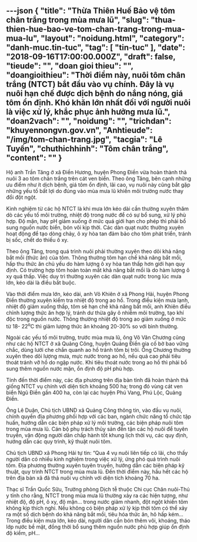 ---json
{
    "title": "Thừa Thiên Huế  Bảo vệ tôm chân trắng trong mùa mưa lũ",
    "slug": "thua-thien-hue-bao-ve-tom-chan-trang-trong-mua-mua-lu",
    "layout": "noidung.html",
    "category": "danh-muc.tin-tuc",
    "tag": [
        "tin-tuc"
    ],
    "date": "2018-09-16T17:00:00.000Z",
    "draft": false,
    "tieude": "",
    "doan gioi thieu": "",
    "doangioithieu": "Thời điểm này, nuôi tôm chân trắng (NTCT) bắt đầu vào vụ chính. Đây là vụ nuôi hạn chế được dịch bệnh do nắng nóng, giá tôm ổn định. Khó khăn lớn nhất đối với người nuôi là việc xử lý, khắc phục ảnh hưởng mưa lũ.",
    "doan2vach": "",
    "noidung": "",
    "trichdan": "khuyennongvn.gov.vn",
    "Anhtieude": "/img/tom-chan-trang.jpg",
    "tacgia": "Lê Tuyến",
    "chuthichhinh": "Tôm chân trắng",
    "__content__": ""
}
---
<p>Hộ anh Trần Tăng ở x&atilde; Điền Hương, huyện Phong Điền vừa ho&agrave;n th&agrave;nh thả nu&ocirc;i 3 ao t&ocirc;m ch&acirc;n trắng tr&ecirc;n c&aacute;t ven biển. Theo &ocirc;ng Tăng, b&ecirc;n cạnh những ưu điểm như &iacute;t dịch bệnh, gi&aacute; t&ocirc;m ổn định, l&atilde;i cao, vụ nu&ocirc;i n&agrave;y cũng bắt gặp những yếu tố bất lợi do đ&uacute;ng v&agrave;o m&ugrave;a mưa lũ khiến m&ocirc;i trường nước thay đổi đột ngột.</p>

<p>Kinh nghiệm từ c&aacute;c hộ NTCT l&agrave; khi mưa lớn k&eacute;o d&agrave;i cần thường xuy&ecirc;n thăm d&ograve; c&aacute;c yếu tố m&ocirc;i trường, nhiệt độ trong nước để c&oacute; sự bổ sung, xử l&yacute; ph&ugrave; hợp. Độ mặn, hay pH giảm xuống ở mức qu&aacute; giới hạn cho ph&eacute;p th&igrave; phải bổ sung nguồn nước biển, b&oacute;n v&ocirc;i kịp thời. C&aacute;c d&agrave;n quạt nước thường xuy&ecirc;n hoạt động để tạo d&ograve;ng chảy, &ocirc; xy h&ograve;a tan đảm bảo cho t&ocirc;m ph&aacute;t triển, tr&aacute;nh bị sốc, chết do thiếu &ocirc; xy.</p>

<p>Theo &ocirc;ng Tăng, trong qu&aacute; tr&igrave;nh nu&ocirc;i phải thường xuy&ecirc;n theo d&otilde;i khả năng bắt mồi (thức ăn) của t&ocirc;m. Th&ocirc;ng thường t&ocirc;m hạn chế khả năng bắt mồi, hấp thu thức ăn chủ yếu do h&agrave;m lượng &ocirc; xy h&ograve;a tan thấp hơn giới hạn quy định. C&oacute; trường hợp t&ocirc;m ho&agrave;n to&agrave;n mất khả năng bắt mồi l&agrave; do h&agrave;m lượng &ocirc; xy qu&aacute; thấp. Việc duy tr&igrave; thường xuy&ecirc;n c&aacute;c d&agrave;n quạt nước trong l&uacute;c mưa lớn, k&eacute;o d&agrave;i l&agrave; điều bắt buộc.</p>

<p>V&agrave;o thời điểm mưa lớn, k&eacute;o d&agrave;i, anh V&otilde; Khi&ecirc;n ở x&atilde; Phong Hải, huyện Phong Điền thường xuy&ecirc;n kiểm tra nhiệt độ trong ao hồ. Trong điều kiện mưa lạnh, nhiệt độ giảm xuống thấp, t&ocirc;m sẽ hạn chế khả năng bắt mồi, anh Khi&ecirc;n điều chỉnh lượng thức ăn hợp l&yacute;, tr&aacute;nh dư thừa g&acirc;y &ocirc; nhiễm m&ocirc;i trường, tạo kh&iacute; độc trong nguồn nước. Th&ocirc;ng thường nhiệt độ trong ao giảm xuống ở mức từ 18- 22<sup>o</sup>C th&igrave; giảm lượng thức ăn khoảng 20-30% so với b&igrave;nh thường.</p>

<p>Ngo&agrave;i c&aacute;c yếu tố m&ocirc;i trường, trước m&ugrave;a mưa lũ, &ocirc;ng V&otilde; Văn Chương cũng như c&aacute;c hộ NTCT ở x&atilde; Quảng C&ocirc;ng, huyện Quảng Điền gia cố bờ bao vững chắc, d&ugrave;ng lưới che chắn quanh ao hồ tr&aacute;nh t&ocirc;m bị tr&ocirc;i. &Ocirc;ng Chương thường xuy&ecirc;n theo d&otilde;i lượng mưa, mực nước trong ao hồ, nếu qu&aacute; cao phải ti&ecirc;u tho&aacute;t tr&aacute;nh vỡ hồ do ngập nước. Khi ti&ecirc;u tho&aacute;t nước trong ao hồ th&igrave; phải bổ sung th&ecirc;m nguồn nước mặn, ổn định độ pH ph&ugrave; hợp.</p>

<p>T&iacute;nh đến thời điểm n&agrave;y, c&aacute;c địa phương tr&ecirc;n địa b&agrave;n tỉnh đ&atilde; ho&agrave;n th&agrave;nh thả giống NTCT vụ ch&iacute;nh với diện t&iacute;ch khoảng 500 ha; trong đ&oacute; v&ugrave;ng c&aacute;t ven biển Ngũ Điền gần 400 ha, c&ograve;n lại c&aacute;c huyện Ph&uacute; Vang, Ph&uacute; Lộc, Quảng Điền.</p>

<p>&Ocirc;ng L&ecirc; Duận, Chủ tịch UBND x&atilde; Quảng C&ocirc;ng th&ocirc;ng tin, v&agrave;o đầu vụ nu&ocirc;i, ch&iacute;nh quyền địa phương phối hợp với c&aacute;c ban, ng&agrave;nh chức năng tổ chức tập huấn, hướng dẫn c&aacute;c biện ph&aacute;p xử l&yacute; m&ocirc;i trường, c&aacute;c biện ph&aacute;p nu&ocirc;i t&ocirc;m trong m&ugrave;a mưa lũ. C&aacute;n bộ phụ tr&aacute;ch thủy sản đến tận c&aacute;c hộ nu&ocirc;i để tuy&ecirc;n truyền, vận động người d&acirc;n chấp h&agrave;nh tốt khung lịch thời vụ, c&aacute;c quy định, hướng dẫn c&aacute;c quy tr&igrave;nh, kỹ thuật nu&ocirc;i t&ocirc;m.</p>

<p>Chủ tịch UBND x&atilde; Phong Hải tự tin: &ldquo;Qua 4 vụ nu&ocirc;i li&ecirc;n tiếp c&oacute; l&atilde;i, cho thấy người d&acirc;n c&oacute; nhiều kinh nghiệm trong việc xử l&yacute;, ứng ph&oacute; qu&aacute; tr&igrave;nh nu&ocirc;i t&ocirc;m. Địa phương thường xuy&ecirc;n tuy&ecirc;n truyền, hướng dẫn c&aacute;c biện ph&aacute;p kỹ thuật, quy tr&igrave;nh NTCT trong m&ugrave;a mưa lũ. Đến thời điểm n&agrave;y, hầu hết c&aacute;c hộ tr&ecirc;n địa b&agrave;n x&atilde; đ&atilde; thả nu&ocirc;i vụ ch&iacute;nh với diện t&iacute;ch khoảng 70 ha.</p>

<p>Thạc sĩ Trần Quốc Sữu, Trưởng ph&ograve;ng Dịch tễ thuộc Chi cục Chăn nu&ocirc;i-Th&uacute; y tỉnh cho rằng, NTCT trong m&ugrave;a mưa lũ thường xảy ra c&aacute;c hiện tượng, như nhiệt độ, độ pH, &ocirc; xy, độ mặn&hellip; trong nước giảm nhanh, đột ngột khiến t&ocirc;m kh&ocirc;ng kịp th&iacute;ch nghi. Nếu kh&ocirc;ng c&oacute; biện ph&aacute;p xử l&yacute; kịp thời t&ocirc;m c&oacute; thể xảy ra một số dịch bệnh do khả năng bắt mồi, ti&ecirc;u h&oacute;a thức ăn, h&ocirc; hấp k&eacute;m&hellip; Trong điều kiện mưa lớn, k&eacute;o d&agrave;i, người d&acirc;n cần b&oacute;n th&ecirc;m v&ocirc;i, kho&aacute;ng, th&aacute;o lớp nước bề mặt, đồng thời bổ sung th&ecirc;m nguồn nước ph&ugrave; hợp gi&uacute;p ổn định độ kiềm, pH&hellip;</p>

